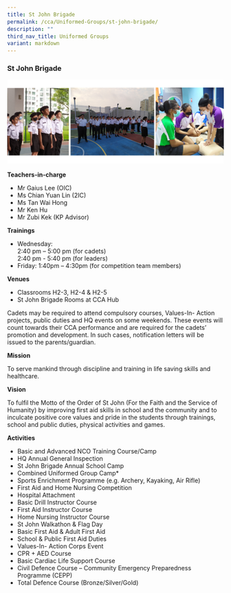 ```yaml
---
title: St John Brigade
permalink: /cca/Uniformed-Groups/st-john-brigade/
description: ""
third_nav_title: Uniformed Groups
variant: markdown
---
```

###  St John Brigade 

<img src="/images/sjb group.jpg" style="width:60%, align:left">


**Teachers-in-charge**

*   Mr Gaius Lee (OIC)
*   Ms Chian Yuan Lin (2IC)
*   Ms Tan Wai Hong
*   Mr Ken Hu
*   Mr Zubi Kek (KP Advisor)

**Trainings**

*   Wednesday: <br>
2:40 pm – 5:00 pm (for cadets)<br>
2:40 pm - 5:40 pm (for leaders)
*   Friday: 1:40pm – 4:30pm (for competition team members)


**Venues**

*   Classrooms H2-3, H2-4 &amp; H2-5
*   St John Brigade Rooms at CCA Hub

Cadets may be required to attend compulsory courses, Values-In- Action projects, public duties and HQ events on some weekends. These events will count towards their CCA performance and are required for the cadets’ promotion and development. In such cases, notification letters will be issued to the parents/guardian.

**Mission**

To serve mankind through discipline and training in life saving skills and healthcare.

**Vision**

To fulfil the Motto of the Order of St John (For the Faith and the Service of Humanity) by improving first aid skills in school and the community and to inculcate positive core values and pride in the students through trainings, school and public duties, physical activities and games.

**Activities**

*   Basic and Advanced NCO Training Course/Camp
*   HQ Annual General Inspection
*   St John Brigade Annual School Camp
*   Combined Uniformed Group Camp\*
*   Sports Enrichment Programme (e.g. Archery, Kayaking, Air Rifle)
*   First Aid and Home Nursing Competition
*   Hospital Attachment
*   Basic Drill Instructor Course
*   First Aid Instructor Course
*   Home Nursing Instructor Course
*   St John Walkathon &amp; Flag Day
*   Basic First Aid &amp; Adult First Aid
*   School &amp; Public First Aid Duties
*   Values-In- Action Corps Event
*   CPR + AED Course
*   Basic Cardiac Life Support Course
*   Civil Defence Course – Community Emergency Preparedness Programme (CEPP)
*   Total Defence Course (Bronze/Silver/Gold)